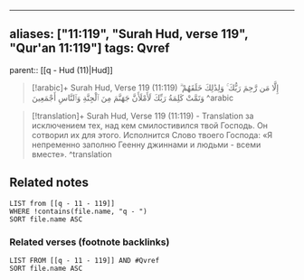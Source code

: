 
---
aliases: ["11:119", "Surah Hud, verse 119", "Qur'an 11:119"]
tags: Qvref
---

parent:: [[q - Hud (11)|Hud]]

> [!arabic]+ Surah Hud, Verse 119 (11:119)
> <span class="quran-arabic">إِلَّا مَن رَّحِمَ رَبُّكَ ۚ وَلِذَٰلِكَ خَلَقَهُمْ ۗ وَتَمَّتْ كَلِمَةُ رَبِّكَ لَأَمْلَأَنَّ جَهَنَّمَ مِنَ ٱلْجِنَّةِ وَٱلنَّاسِ أَجْمَعِينَ</span>
^arabic

> [!translation]+ Surah Hud, Verse 119 (11:119) - Translation
> за исключением тех, над кем смилостивился твой Господь. Он сотворил их для этого. Исполнится Слово твоего Господа: «Я непременно заполню Геенну джиннами и людьми - всеми вместе».
^translation



## Related notes
```dataview
LIST from [[q - 11 - 119]]
WHERE !contains(file.name, "q - ")
SORT file.name ASC
```

### Related verses (footnote backlinks)
```dataview
LIST FROM [[q - 11 - 119]] AND #Qvref
SORT file.name ASC
```

